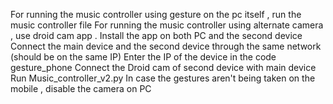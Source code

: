 For running the music controller using gesture on the pc itself , run the music controller file 
For running the music controller using alternate camera , use droid cam app . Install the app on both PC and the second device 
Connect the main device and the second device through the same network (should be on the same IP)
Enter the IP of the device in the code gesture_phone 
Connect the Droid cam of second device with main device
Run Music_controller_v2.py
In case the gestures aren't being taken on the mobile , disable the camera on PC
